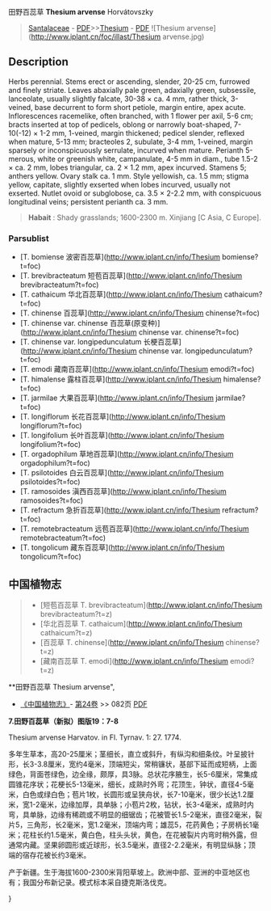 田野百蕊草 **Thesium arvense** Horvátovszky

> [Santalaceae](http://www.iplant.cn/info/Santalaceae?t=foc) - [PDF](http://www.iplant.cn/foc/pdf/Santalaceae.pdf)>>[Thesium](http://www.iplant.cn/info/Thesium?t=foc) - [PDF](http://www.iplant.cn/foc/pdf/Thesium.pdf)
![Thesium arvense](http://www.iplant.cn/foc/illast/Thesium arvense.jpg)

## Description

Herbs perennial. Stems erect or ascending, slender, 20-25 cm, furrowed and finely striate. Leaves abaxially pale green, adaxially green, subsessile, lanceolate, usually slightly falcate, 30-38 × ca. 4 mm, rather thick, 3-veined, base decurrent to form short petiole, margin entire, apex acute. Inflorescences racemelike, often branched, with 1 flower per axil, 5-6 cm; bracts inserted at top of pedicels, oblong or narrowly boat-shaped, 7-10(-12) × 1-2 mm, 1-veined, margin thickened; pedicel slender, reflexed when mature, 5-13 mm; bracteoles 2, subulate, 3-4 mm, 1-veined, margin sparsely or inconspicuously serrulate, incurved when mature. Perianth 5-merous, white or greenish white, campanulate, 4-5 mm in diam., tube 1.5-2 × ca. 2 mm, lobes triangular, ca. 2 × 1.2 mm, apex incurved. Stamens 5; anthers yellow. Ovary stalk ca. 1 mm. Style yellowish, ca. 1.5 mm; stigma yellow, capitate, slightly exserted when lobes incurved, usually not exserted. Nutlet ovoid or subglobose, ca. 3.5 × 2-2.2 mm, with conspicuous longitudinal veins; persistent perianth ca. 3 mm.


> **Habait** : 
> Shady grasslands; 1600-2300 m. Xinjiang [C Asia, C Europe].

### Parsublist

* [T.  bomiense  波密百蕊草](http://www.iplant.cn/info/Thesium bomiense?t=foc)
* [T.  brevibracteatum  短苞百蕊草](http://www.iplant.cn/info/Thesium brevibracteatum?t=foc)
* [T.  cathaicum  华北百蕊草](http://www.iplant.cn/info/Thesium cathaicum?t=foc)
* [T.  chinense  百蕊草](http://www.iplant.cn/info/Thesium chinense?t=foc)
* [T.  chinense var. chinense  百蕊草(原变种)](http://www.iplant.cn/info/Thesium chinense var. chinense?t=foc)
* [T.  chinense var. longipedunculatum  长梗百蕊草](http://www.iplant.cn/info/Thesium chinense var. longipedunculatum?t=foc)
* [T.  emodi  藏南百蕊草](http://www.iplant.cn/info/Thesium emodi?t=foc)
* [T.  himalense  露柱百蕊草](http://www.iplant.cn/info/Thesium himalense?t=foc)
* [T.  jarmilae  大果百蕊草](http://www.iplant.cn/info/Thesium jarmilae?t=foc)
* [T.  longiflorum  长花百蕊草](http://www.iplant.cn/info/Thesium longiflorum?t=foc)
* [T.  longifolium  长叶百蕊草](http://www.iplant.cn/info/Thesium longifolium?t=foc)
* [T.  orgadophilum  草地百蕊草](http://www.iplant.cn/info/Thesium orgadophilum?t=foc)
* [T.  psilotoides  白云百蕊草](http://www.iplant.cn/info/Thesium psilotoides?t=foc)
* [T.  ramosoides  滇西百蕊草](http://www.iplant.cn/info/Thesium ramosoides?t=foc)
* [T.  refractum  急折百蕊草](http://www.iplant.cn/info/Thesium refractum?t=foc)
* [T.  remotebracteatum  远苞百蕊草](http://www.iplant.cn/info/Thesium remotebracteatum?t=foc)
* [T.  tongolicum  藏东百蕊草](http://www.iplant.cn/info/Thesium tongolicum?t=foc)


## 中国植物志

> * [短苞百蕊草  T.  brevibracteatum](http://www.iplant.cn/info/Thesium brevibracteatum?t=z)
> * [华北百蕊草  T.  cathaicum](http://www.iplant.cn/info/Thesium cathaicum?t=z)
> * [百蕊草  T.  chinense](http://www.iplant.cn/info/Thesium chinense?t=z)
> * [藏南百蕊草  T.  emodi](http://www.iplant.cn/info/Thesium emodi?t=z)


**田野百蕊草 Thesium arvense",

* [《中国植物志》](http://www.iplant.cn/frps)- [第24卷](http://www.iplant.cn/frps/vol/24) >> 082页 [PDF](http://www.iplant.cn/frps/pdf/24/082.pdf)


**7.田野百蕊草（新拟）图版19：7-8**

Thesium arvense Harvatov. in Fl. Tyrnav. 1: 27. 1774.

多年生草本，高20-25厘米；茎细长，直立或斜升，有纵沟和细条纹。叶呈披针形，长3-3.8厘米，宽约4毫米，顶端短尖，常稍镰状，基部下延而成短柄，上面绿色，背面苍绿色，边全缘，颇厚，具3脉。总状花序腋生，长5-6厘米，常集成圆锥花序状；花梗长5-13毫米，细长，成熟时外弯；花顶生，钟状，直径4-5毫米，白色或绿白色；苞片1枚，长圆形或呈狭舟状，长7-10毫米，很少长达1.2厘米，宽1-2毫米，边缘加厚，具单脉；小苞片2枚，钻状，长3-4毫米，成熟时内弯，具单脉，边缘有稀疏或不明显的细锯齿；花被管长1.5-2毫米，直径2毫米，裂片5，三角形，长2毫米，宽1.2毫米，顶端内弯；雄蕊5，花药黄色；子房柄长1毫米；花柱长约1.5毫米，黄白色，柱头头状，黄色，在花被裂片内弯时稍外露，但通常内藏。坚果卵圆形或近球形，长3.5毫米，直径2-2.2毫米，有明显纵脉；顶端的宿存花被长约3毫米。

产于新疆。生于海拔1600-2300米背阳草坡上。欧洲中部、亚洲的中亚地区也有；我国分布新记录。模式标本采自捷克斯洛伐克。

}